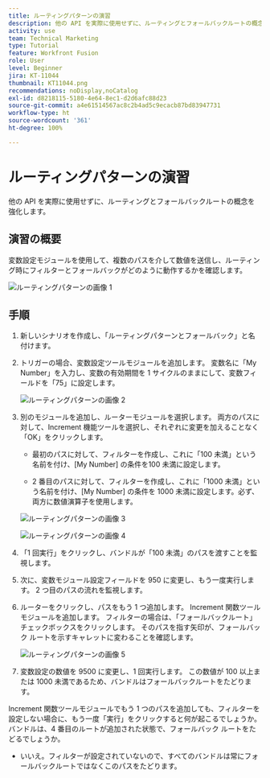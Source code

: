 ```yaml
---
title: ルーティングパターンの演習
description: 他の API を実際に使用せずに、ルーティングとフォールバックルートの概念を強化します。
activity: use
team: Technical Marketing
type: Tutorial
feature: Workfront Fusion
role: User
level: Beginner
jira: KT-11044
thumbnail: KT11044.png
recommendations: noDisplay,noCatalog
exl-id: d8218115-5180-4e64-8ec1-d2d6afc88d23
source-git-commit: a4e61514567ac8c2b4ad5c9ecacb87bd83947731
workflow-type: ht
source-wordcount: '361'
ht-degree: 100%

---
```


# ルーティングパターンの演習

他の API を実際に使用せずに、ルーティングとフォールバックルートの概念を強化します。

## 演習の概要

変数設定モジュールを使用して、複数のパスを介して数値を送信し、ルーティング時にフィルターとフォールバックがどのように動作するかを確認します。

![ルーティングパターンの画像 1](../12-exercises/assets/routing-patterns-walkthrough-1.png)

## 手順

1. 新しいシナリオを作成し、「ルーティングパターンとフォールバック」と名付けます。
1. トリガーの場合、変数設定ツールモジュールを追加します。 変数名に「My Number」を入力し、変数の有効期間を 1 サイクルのままにして、変数フィールドを「75」に設定します。

   ![ルーティングパターンの画像 2](../12-exercises/assets/routing-patterns-walkthrough-2.png)

1. 別のモジュールを追加し、ルーターモジュールを選択します。 両方のパスに対して、Increment 機能ツールを選択し、それぞれに変更を加えることなく「OK」をクリックします。

   + 最初のパスに対して、フィルターを作成し、これに「100 未満」という名前を付け、[My Number] の条件を100 未満に設定します。

   + 2 番目のパスに対して、フィルターを作成し、これに「1000 未満」という名前を付け、[My Number] の条件を 1000 未満に設定します。必ず、両方に数値演算子を使用します。

   ![ルーティングパターンの画像 3](../12-exercises/assets/routing-patterns-walkthrough-3.png)

   ![ルーティングパターンの画像 4](../12-exercises/assets/routing-patterns-walkthrough-4.png)

1. 「1 回実行」をクリックし、バンドルが「100 未満」のパスを渡すことを監視します。
1. 次に、変数モジュール設定フィールドを 950 に変更し、もう一度実行します。 2 つ目のパスの流れを監視します。
1. ルーターをクリックし、パスをもう 1 つ追加します。 Increment 関数ツールモジュールを追加します。 フィルターの場合は、「フォールバックルート」チェックボックスをクリックします。 そのパスを指す矢印が、フォールバック ルートを示すキャレットに変わることを確認します。

   ![ルーティングパターンの画像 5](../12-exercises/assets/routing-patterns-walkthrough-5.png)

1. 変数設定の数値を 9500 に変更し、1 回実行します。 この数値が 100 以上または 1000 未満であるため、バンドルはフォールバックルートをたどります。

Increment 関数ツールモジュールでもう 1 つのパスを追加しても、フィルターを設定しない場合に、もう一度「実行」をクリックすると何が起こるでしょうか。バンドルは、4 番目のルートが追加された状態で、フォールバック ルートをたどるでしょうか。

+ いいえ。フィルターが設定されていないので、すべてのバンドルは常にフォールバックルートではなくこのパスをたどります。
